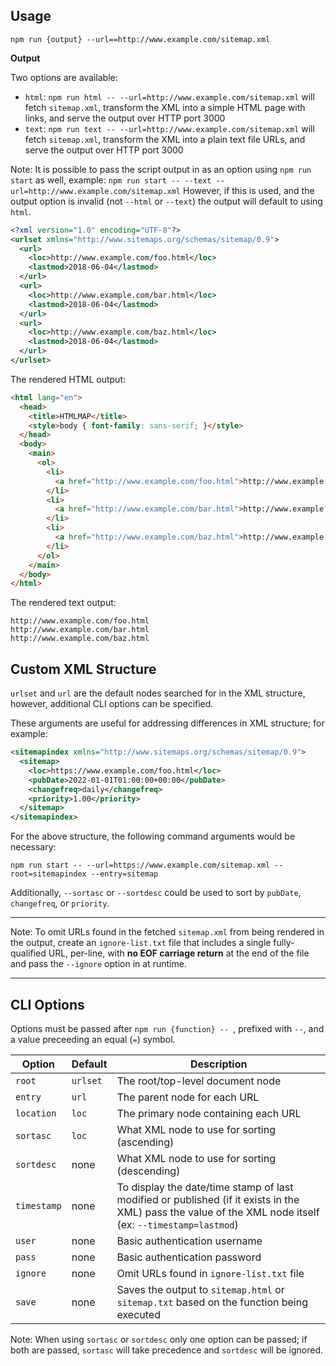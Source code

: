 ## Usage

`npm run {output} --url==http://www.example.com/sitemap.xml`

**Output**

Two options are available:

* `html`: `npm run html -- --url=http://www.example.com/sitemap.xml` will fetch `sitemap.xml`, transform the XML into a simple HTML page with links, and serve the output over HTTP port 3000
* `text`: `npm run text -- --url=http://www.example.com/sitemap.xml` will fetch `sitemap.xml`, transform the XML into a plain text file URLs, and serve the output over HTTP port 3000

Note: It is possible to pass the script output in as an option using `npm run start` as well, example: `npm run start -- --text --url=http://www.example.com/sitemap.xml` However, if this is used, and the output option is invalid (not `--html` or `--text`) the output will default to using `html`.

```xml
<?xml version="1.0" encoding="UTF-8"?>
<urlset xmlns="http://www.sitemaps.org/schemas/sitemap/0.9"> 
  <url>
    <loc>http://www.example.com/foo.html</loc>
    <lastmod>2018-06-04</lastmod>
  </url>
  <url>
    <loc>http://www.example.com/bar.html</loc>
    <lastmod>2018-06-04</lastmod>
  </url>
  <url>
    <loc>http://www.example.com/baz.html</loc>
    <lastmod>2018-06-04</lastmod>
  </url>
</urlset>
```

The rendered HTML output:

```html
<html lang="en">
  <head>
    <title>HTMLMAP</title>
    <style>body { font-family: sans-serif; }</style>
  </head>
  <body>
    <main>
      <ol>
        <li>
          <a href="http://www.example.com/foo.html">http://www.example.com/foo.html</a>
        </li>
        <li>
          <a href="http://www.example.com/bar.html">http://www.example.com/bar.html</a>
        </li>
        <li>
          <a href="http://www.example.com/baz.html">http://www.example.com/baz.html</a>
        </li>
      </ol>
    </main>
  </body>
</html>
```

The rendered text output:

```
http://www.example.com/foo.html
http://www.example.com/bar.html
http://www.example.com/baz.html
```

## Custom XML Structure

`urlset` and `url` are the default nodes searched for in the XML structure, however, additional CLI options can be specified.

These arguments are useful for addressing differences in XML structure; for example:

```xml
<sitemapindex xmlns="http://www.sitemaps.org/schemas/sitemap/0.9">
  <sitemap>
    <loc>https://www.example.com/foo.html</loc>
    <pubDate>2022-01-01T01:00:00+00:00</pubDate>
    <changefreq>daily</changefreq>
    <priority>1.00</priority>
  </sitemap>
</sitemapindex>
```

For the above structure, the following command arguments would be necessary:

```
npm run start -- --url=https://www.example.com/sitemap.xml --root=sitemapindex --entry=sitemap
```

Additionally, `--sortasc` or `--sortdesc` could be used to sort by `pubDate`, `changefreq`, or `priority`.

---

Note: To omit URLs found in the fetched `sitemap.xml` from being rendered in the output, create an `ignore-list.txt` file that includes a single fully-qualified URL, per-line, with **no EOF carriage return** at the end of the file and pass the `--ignore` option in at runtime.

---

## CLI Options

Options must be passed after `npm run {function} -- `, prefixed with `--`, and a value preceeding an equal (`=`) symbol.

| Option | Default | Description |
| ------ | ------- | ----------- |
| `root` | `urlset` | The root/top-level document node |
| `entry` | `url` | The parent node for each URL |
| `location` | `loc` | The primary node containing each URL |
| `sortasc` | `loc` | What XML node to use for sorting (ascending) |
| `sortdesc` | none | What XML node to use for sorting (descending) |
| `timestamp` | none | To display the date/time stamp of last modified or published (if it exists in the XML) pass the value of the XML node itself (ex: `--timestamp=lastmod`) |
| `user` | none | Basic authentication username |
| `pass` | none | Basic authentication password |
| `ignore` | none | Omit URLs found in `ignore-list.txt` file |
| `save` | none | Saves the output to `sitemap.html` or `sitemap.txt` based on the function being executed |

Note: When using `sortasc` or `sortdesc` only one option can be passed; if both are passed, `sortasc` will take precedence and `sortdesc` will be ignored.

